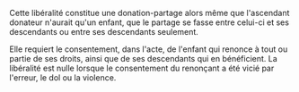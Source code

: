   
 Cette libéralité constitue une donation-partage alors même que l'ascendant donateur n'aurait qu'un enfant, que le partage se fasse entre celui-ci et ses descendants ou entre ses descendants seulement.  

  
 Elle requiert le consentement, dans l'acte, de l'enfant qui renonce à tout ou partie de ses droits, ainsi que de ses descendants qui en bénéficient. La libéralité est nulle lorsque le consentement du renonçant a été vicié par l'erreur, le dol ou la violence.  
